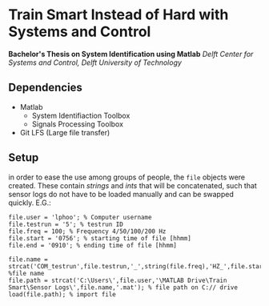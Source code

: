 # Train Smart Instead of Hard with Systems and Control
**Bachelor's Thesis on System Identification using Matlab**
*Delft Center for Systems and Control, Delft University of Technology*

## Dependencies
* Matlab
  * System Identifiaction Toolbox
  * Signals Processing Toolbox
* Git LFS (Large file transfer)

## Setup
in order to ease the use among groups of people, the `file` objects were created. These contain *strings* and *ints* that will be concatenated, such that sensor logs do not have to be loaded manually and can be swapped quickly. E.G.:

```
file.user = 'lphoo'; % Computer username
file.testrun = '5'; % testrun ID
file.freq = 100; % Frequency 4/50/100/200 Hz
file.start = '0756'; % starting time of file [hhmm]
file.end = '0910'; % ending time of file [hhmm]

file.name = strcat('COM_testrun',file.testrun,'_',string(file.freq),'HZ_',file.start,'_till_',file.end); %file name
file.path = strcat('C:\Users\',file.user,'\MATLAB Drive\Train Smart\Sensor Logs\',file.name,'.mat'); % file path on C:// drive
load(file.path); % import file
```

